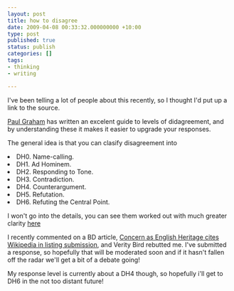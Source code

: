 ```yaml
---
layout: post
title: how to disagree
date: 2009-04-08 00:33:32.000000000 +10:00
type: post
published: true
status: publish
categories: []
tags:
- thinking
- writing

---
```

<p>I've been telling a lot of people about this recently, so I thought I'd put up a link to the source.</p>
<p><a href="http://www.paulgraham.com/" title="essayist of spectacular insight">Paul Graham</a> has written an excelent guide to levels of didagreement, and by understanding these it makes it easier to upgrade your responses.</p>
<p>The general idea is that you can clasify disagreement into</p>
<li>DH0. Name-calling.</li>
<li>DH1. Ad Hominem.</li>
<li>DH2. Responding to Tone.</li>
<li>DH3. Contradiction.</li>
<li>DH4. Counterargument.</li>
<li>DH5. Refutation.</li>
<li>DH6. Refuting the Central Point.</li>
<p>I won't go into the details, you can see them worked out with much greater clarity <a href="http://www.paulgraham.com/disagree.html" target="_blank">here</a></p>
<p>I recently commented on a BD article, <a href="http://www.bdonline.co.uk/story.asp?storycode=3136686" target="_blank">Concern as English Heritage cites Wikipedia in listing submission</a>, and Verity Bird rebutted me. I've submitted a response, so hopefully that will be moderated soon and if it hasn't fallen off the radar we'll get a bit of a debate going!</p>
<p>My response level is currently about a DH4 though, so hopefully i'll get to DH6 in the not too distant future!</p>
